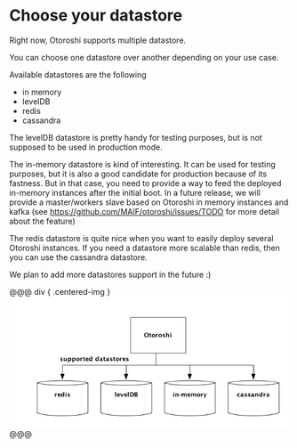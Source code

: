 # Choose your datastore

Right now, Otoroshi supports multiple datastore. 

You can choose one datastore over another depending on your use case. 

Available datastores are the following 

* in memory
* levelDB
* redis
* cassandra


The levelDB datastore is pretty handy for testing purposes, but is not supposed to be used in production mode.

The in-memory datastore is kind of interesting. It can be used for testing purposes, but it is also a good candidate for production because of its fastness. But in that case, you need to provide a way to feed the deployed in-memory instances after the initial boot. In a future release, we will provide a master/workers slave based on Otoroshi in memory instances and kafka (see https://github.com/MAIF/otoroshi/issues/TODO for more detail about the feature)

The redis datastore is quite nice when you want to easily deploy several Otoroshi instances. If you need a datastore more scalable than redis, then you can use the cassandra datastore.

We plan to add more datastores support in the future :)

@@@ div { .centered-img }
<img src="../img/datastores.png" />
@@@